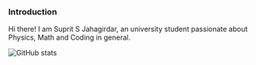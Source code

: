 ### Introduction
Hi there! I am Suprit S Jahagirdar, an university student passionate about Physics, Math and Coding in general.

![GitHub stats](https://github-readme-stats.vercel.app/api?username=wassup05&show_icons=true&theme=dark&hide_title=true&rank_icon=github)
